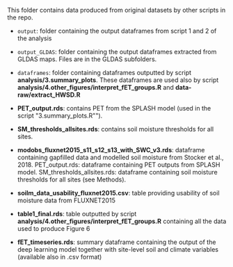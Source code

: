 This folder contains data produced from original datasets by other scripts in the repo.

-   `output`: folder containing the output dataframes from script 1 and 2 of the analysis

-   `output_GLDAS`: folder containing the output dataframes extracted from GLDAS maps. Files are in the GLDAS subfolders.

-   `dataframes`: folder containing dataframes outputted by script **analysis/3.summary_plots**. These dataframes are used also by script **analysis/4.other_figures/interpret_fET_groups.R** and **data-raw/extract_HWSD.R**

-   **PET_output.rds**: contains PET from the SPLASH model (used in the script "3.summary_plots.R"").

-   **SM_thresholds_allsites.rds**: contains soil moisture thresholds for all sites.

-   **modobs_fluxnet2015_s11_s12_s13_with_SWC_v3.rds**: dataframe containing gapfilled data and modelled soil moisture from Stocker et al., 2018. PET_output.rds: dataframe containing PET outputs from SPLASH model. SM_thresholds_allsites.rds: dataframe containing soil moisture thresholds for all sites (see Methods).

-   **soilm_data_usability_fluxnet2015.csv**: table providing usability of soil moisture data from FLUXNET2015

-   **table1_final.rds**: table outputted by script **analysis/4.other_figures/interpret_fET_groups.R** containing all the data used to produce Figure 6

-   **fET_timeseries.rds**: summary dataframe containing the output of the deep learning model together with site-level soil and climate variables (available also in .csv format)
